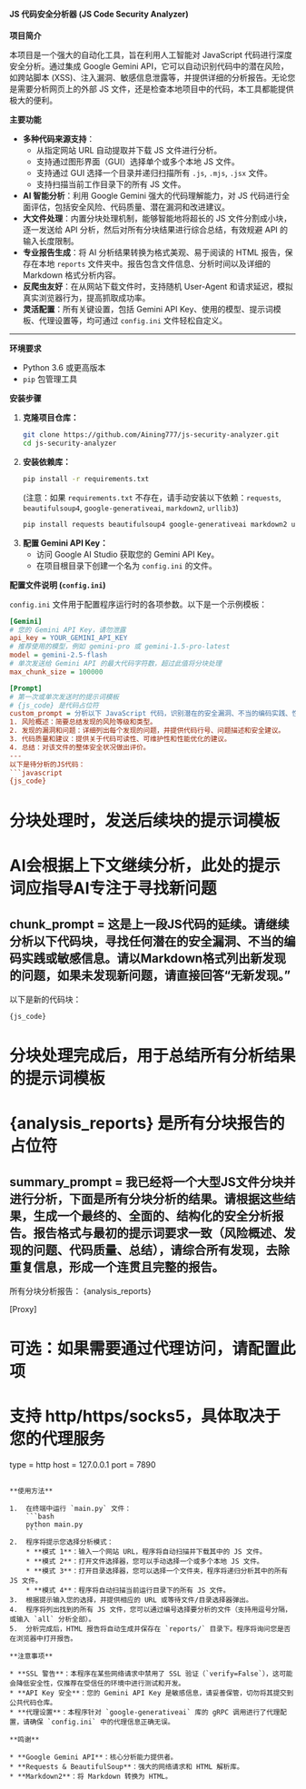 
#### JS 代码安全分析器 (JS Code Security Analyzer)

**项目简介**

本项目是一个强大的自动化工具，旨在利用人工智能对 JavaScript 代码进行深度安全分析。通过集成 Google Gemini API，它可以自动识别代码中的潜在风险，如跨站脚本 (XSS)、注入漏洞、敏感信息泄露等，并提供详细的分析报告。无论您是需要分析网页上的外部 JS 文件，还是检查本地项目中的代码，本工具都能提供极大的便利。

**主要功能**

  * **多种代码来源支持**：
      * 从指定网站 URL 自动提取并下载 JS 文件进行分析。
      * 支持通过图形界面（GUI）选择单个或多个本地 JS 文件。
      * 支持通过 GUI 选择一个目录并递归扫描所有 `.js`, `.mjs`, `.jsx` 文件。
      * 支持扫描当前工作目录下的所有 JS 文件。
  * **AI 智能分析**：利用 Google Gemini 强大的代码理解能力，对 JS 代码进行全面评估，包括安全风险、代码质量、潜在漏洞和改进建议。
  * **大文件处理**：内置分块处理机制，能够智能地将超长的 JS 文件分割成小块，逐一发送给 API 分析，然后对所有分块结果进行综合总结，有效规避 API 的输入长度限制。
  * **专业报告生成**：将 AI 分析结果转换为格式美观、易于阅读的 HTML 报告，保存在本地 `reports` 文件夹中。报告包含文件信息、分析时间以及详细的 Markdown 格式分析内容。
  * **反爬虫友好**：在从网站下载文件时，支持随机 User-Agent 和请求延迟，模拟真实浏览器行为，提高抓取成功率。
  * **灵活配置**：所有关键设置，包括 Gemini API Key、使用的模型、提示词模板、代理设置等，均可通过 `config.ini` 文件轻松自定义。

-----

**环境要求**

  * Python 3.6 或更高版本
  * `pip` 包管理工具

**安装步骤**

1.  **克隆项目仓库：**
    ```bash
    git clone https://github.com/Aining777/js-security-analyzer.git
    cd js-security-analyzer
    ```
2.  **安装依赖库：**
    ```bash
    pip install -r requirements.txt
    ```
    (注意：如果 `requirements.txt` 不存在，请手动安装以下依赖：`requests`, `beautifulsoup4`, `google-generativeai`, `markdown2`, `urllib3`)
    ```bash
    pip install requests beautifulsoup4 google-generativeai markdown2 urllib3
    ```
3.  **配置 Gemini API Key：**
      * 访问 Google AI Studio 获取您的 Gemini API Key。
      * 在项目根目录下创建一个名为 `config.ini` 的文件。

**配置文件说明 (`config.ini`)**

`config.ini` 文件用于配置程序运行时的各项参数。以下是一个示例模板：

````ini
[Gemini]
# 您的 Gemini API Key，请勿泄露
api_key = YOUR_GEMINI_API_KEY
# 推荐使用的模型，例如 gemini-pro 或 gemini-1.5-pro-latest
model = gemini-2.5-flash
# 单次发送给 Gemini API 的最大代码字符数，超过此值将分块处理
max_chunk_size = 100000

[Prompt]
# 第一次或单次发送时的提示词模板
# {js_code} 是代码占位符
custom_prompt = 分析以下 JavaScript 代码，识别潜在的安全漏洞、不当的编码实践、性能问题和敏感信息泄露。请以Markdown格式输出一个结构化的报告，包含以下几个部分：
1. 风险概述：简要总结发现的风险等级和类型。
2. 发现的漏洞和问题：详细列出每个发现的问题，并提供代码行号、问题描述和安全建议。
3. 代码质量和建议：提供关于代码可读性、可维护性和性能优化的建议。
4. 总结：对该文件的整体安全状况做出评价。
---
以下是待分析的JS代码：
```javascript
{js_code}
````

# 分块处理时，发送后续块的提示词模板

# AI会根据上下文继续分析，此处的提示词应指导AI专注于寻找新问题

## chunk\_prompt = 这是上一段JS代码的延续。请继续分析以下代码块，寻找任何潜在的安全漏洞、不当的编码实践或敏感信息。请以Markdown格式列出新发现的问题，如果未发现新问题，请直接回答“无新发现。”

以下是新的代码块：

```javascript
{js_code}
```

# 分块处理完成后，用于总结所有分析结果的提示词模板

# {analysis\_reports} 是所有分块报告的占位符

## summary\_prompt = 我已经将一个大型JS文件分块并进行分析，下面是所有分块分析的结果。请根据这些结果，生成一个最终的、全面的、结构化的安全分析报告。报告格式与最初的提示词要求一致（风险概述、发现的问题、代码质量、总结），请综合所有发现，去除重复信息，形成一个连贯且完整的报告。

所有分块分析报告：
{analysis\_reports}

[Proxy]

# 可选：如果需要通过代理访问，请配置此项

# 支持 http/https/socks5，具体取决于您的代理服务

type = http
host = 127.0.0.1
port = 7890

````

**使用方法**

1.  在终端中运行 `main.py` 文件：
    ```bash
    python main.py
    ```
2.  程序将提示您选择分析模式：
    * **模式 1**：输入一个网站 URL，程序将自动扫描并下载其中的 JS 文件。
    * **模式 2**：打开文件选择器，您可以手动选择一个或多个本地 JS 文件。
    * **模式 3**：打开目录选择器，您可以选择一个文件夹，程序将递归分析其中的所有 JS 文件。
    * **模式 4**：程序将自动扫描当前运行目录下的所有 JS 文件。
3.  根据提示输入您的选择，并提供相应的 URL 或等待文件/目录选择器弹出。
4.  程序将列出找到的所有 JS 文件，您可以通过编号选择要分析的文件（支持用逗号分隔，或输入 `all` 分析全部）。
5.  分析完成后，HTML 报告将自动生成并保存在 `reports/` 目录下。程序将询问您是否在浏览器中打开报告。

**注意事项**

* **SSL 警告**：本程序在某些网络请求中禁用了 SSL 验证（`verify=False`），这可能会降低安全性，仅推荐在受信任的环境中进行测试和开发。
* **API Key 安全**：您的 Gemini API Key 是敏感信息，请妥善保管，切勿将其提交到公共代码仓库。
* **代理设置**：本程序针对 `google-generativeai` 库的 gRPC 调用进行了代理配置，请确保 `config.ini` 中的代理信息正确无误。

**鸣谢**

* **Google Gemini API**：核心分析能力提供者。
* **Requests & BeautifulSoup**：强大的网络请求和 HTML 解析库。
* **Markdown2**：将 Markdown 转换为 HTML。
````
